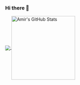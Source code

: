 ### Hi there 👋

<!--
**Amir-Shamsi/Amir-Shamsi** is a ✨ _special_ ✨ repository because its `README.md` (this file) appears on your GitHub profile.

Here are some ideas to get you started:

- 🔭 I’m currently working on ...
- 🌱 I’m currently learning ...
- 👯 I’m looking to collaborate on ...
- 🤔 I’m looking for help with ...
- 💬 Ask me about ...
- 📫 How to reach me: ...
- 😄 Pronouns: ...
- ⚡ Fun fact: ...
-->

<a href="https://github.com/Amir-Shamsi/Amir-Shamsi">
  <img align="center" src="https://github-readme-stats.vercel.app/api/top-langs/?username=Amir-Shamsi&hide=java,html,tex&&theme=radical&langs_count=3" />
</a>
<a href="https://github.com/Amir-Shamsi/Amir-Shamsi">
  <img align="center" src="https://github-readme-stats.vercel.app/api?username=Amir-Shamsi&show_icons=true&line_height=27&count_private=true1&theme=radical" height=204.7 alt="Amir's GitHub Stats" />
</a>
